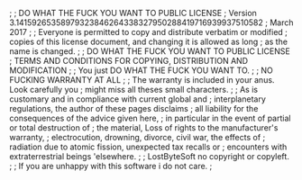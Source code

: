 ;
;            DO WHAT THE FUCK YOU WANT TO PUBLIC LICENSE
;   Version 3.14159265358979323846264338327950288419716939937510582
;                          March 2017
;
; Everyone is permitted to copy and distribute verbatim or modified
; copies of this license document, and changing it is allowed as long
; as the name is changed.
;
;            DO WHAT THE FUCK YOU WANT TO PUBLIC LICENSE
;   TERMS AND CONDITIONS FOR COPYING, DISTRIBUTION AND MODIFICATION
;
;              You just DO WHAT THE FUCK YOU WANT TO.
;
;		     NO FUCKING WARRANTY AT ALL
;
;      The warranty is included in your anus. Look carefully you
;             might miss all theses small characters.
;
;	As is customary and in compliance with current global and
;	interplanetary regulations, the author of these pages disclaims
;	all liability for the consequences of the advice given here,
;	in particular in the event of partial or total destruction of
;	the material, Loss of rights to the manufacturer's warranty,
;	electrocution, drowning, divorce, civil war, the effects of
;	radiation due to atomic fission, unexpected tax recalls or
;	    encounters with extraterrestrial beings 'elsewhere.
;
;              LostByteSoft no copyright or copyleft.
;
;	If you are unhappy with this software i do not care.
;
